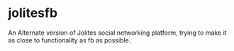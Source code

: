 # jolitesfb
An Alternate version of Jolites social networking platform, trying to make it as close to functionality as fb as possible. 
